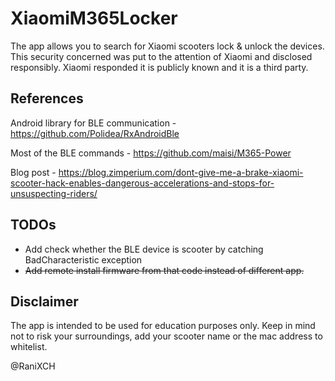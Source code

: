 # XiaomiM365Locker
The app allows you to search for Xiaomi scooters lock & unlock the devices.
This security concerned was put to the attention of Xiaomi and disclosed responsibly.
Xiaomi responded it is publicly known and it is a third party.


## References

Android library for BLE communication - https://github.com/Polidea/RxAndroidBle

Most of the BLE commands - https://github.com/maisi/M365-Power

Blog post - https://blog.zimperium.com/dont-give-me-a-brake-xiaomi-scooter-hack-enables-dangerous-accelerations-and-stops-for-unsuspecting-riders/

## TODOs
* Add check whether the BLE device is scooter by catching BadCharacteristic exception
* ~~Add remote install firmware from that code instead of different app.~~

## Disclaimer
The app is intended to be used for education purposes only.
Keep in mind not to risk your surroundings, add your scooter name or the mac address to whitelist.

@RaniXCH
